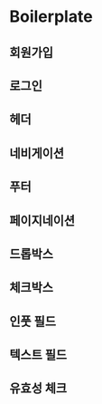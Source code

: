 # Boilerplate

## 회원가입
## 로그인
## 헤더
## 네비게이션
## 푸터
## 페이지네이션
## 드롭박스
## 체크박스
## 인풋 필드
## 텍스트 필드
## 유효성 체크